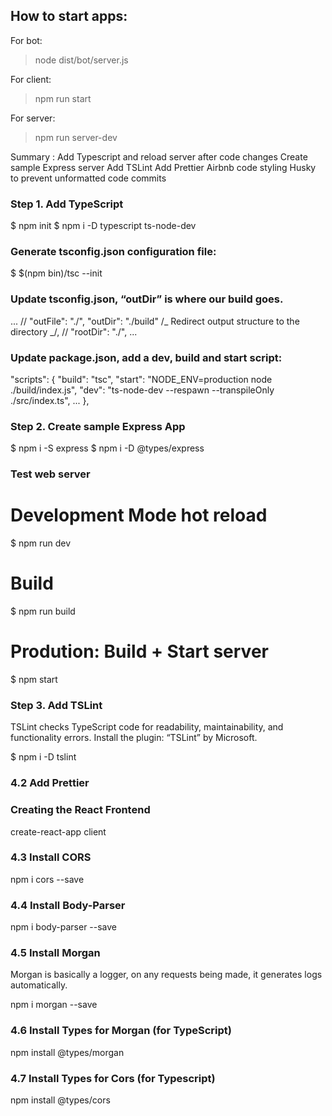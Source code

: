 ## How to start apps:

For bot:

> node dist/bot/server.js

For client:

> npm run start

For server:

> npm run server-dev

Summary :
Add Typescript and reload server after code changes
Create sample Express server
Add TSLint
Add Prettier
Airbnb code styling
Husky to prevent unformatted code commits

### Step 1. Add TypeScript

$ npm init
$ npm i -D typescript ts-node-dev

### Generate tsconfig.json configuration file:

$ $(npm bin)/tsc --init

### Update tsconfig.json, “outDir” is where our build goes.

...
// "outFile": "./",
"outDir": "./build" /_ Redirect output structure to the directory _/,
// "rootDir": "./",
...

### Update package.json, add a dev, build and start script:

"scripts": {
"build": "tsc",
"start": "NODE_ENV=production node ./build/index.js",
"dev": "ts-node-dev --respawn --transpileOnly ./src/index.ts",
...
},

### Step 2. Create sample Express App

$ npm i -S express
$ npm i -D @types/express

### Test web server

# Development Mode hot reload

\$ npm run dev

# Build

\$ npm run build

# Prodution: Build + Start server

\$ npm start

### Step 3. Add TSLint

TSLint checks TypeScript code for readability, maintainability, and functionality errors.
Install the plugin: “TSLint” by Microsoft.

\$ npm i -D tslint

### 4.2 Add Prettier

### Creating the React Frontend

create-react-app client

### 4.3 Install CORS

npm i cors --save

### 4.4 Install Body-Parser

npm i body-parser --save

### 4.5 Install Morgan

Morgan is basically a logger, on any requests being made, it generates logs automatically.

npm i morgan --save

### 4.6 Install Types for Morgan (for TypeScript)

npm install @types/morgan

### 4.7 Install Types for Cors (for Typescript)

npm install @types/cors
